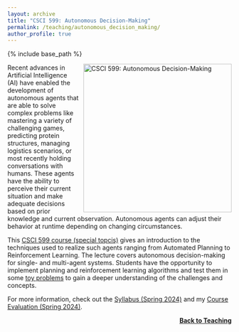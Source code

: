 ```yaml
---
layout: archive
title: "CSCI 599: Autonomous Decision-Making"
permalink: /teaching/autonomous_decision_making/
author_profile: true
---
```


{% include base_path %}

<img src="https://thomyphan.github.io/images/teaching/csci599_usc.png" title="Autonomous Decision-Making" style="float:right; width:250pt;padding-left:10px;"  alt="CSCI 599: Autonomous Decision-Making"/>

Recent advances in Artificial Intelligence (AI) have enabled the development of autonomous agents that are able to solve complex problems like mastering a variety of challenging games, predicting protein structures, managing logistics scenarios, or most recently holding conversations with humans. These agents have the ability to perceive their current situation and make adequate decisions based on prior knowledge and current observation. Autonomous agents can adjust their behavior at runtime depending on changing circumstances.

This [CSCI 599 course (special topcis)](https://classes.usc.edu/term-20241/course/csci-599/) gives an introduction to the techniques used to realize such agents ranging from Automated Planning to Reinforcement Learning. The lecture covers autonomous decision-making for single- and multi-agent systems. Students have the opportunity to implement planning and reinforcement learning algorithms and test them in some [toy problems](https://github.com/thomyphan/autonomous-decision-making) to gain a deeper understanding of the challenges and concepts.

For more information, check out the [Syllabus (Spring 2024)](https://web-app.usc.edu/soc/syllabus/20241/30026.pdf) and my [Course Evaluation (Spring 2024)](https://github.com/thomyphan/files/csci599_evaluation_spring2024).

<div style="float: right;">
    <a href="https://thomyphan.github.io/teaching/"><strong>Back to Teaching</strong></a>
</div>